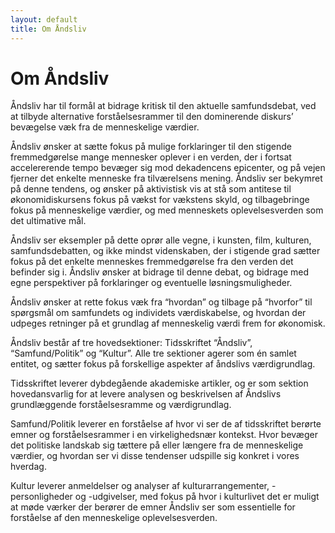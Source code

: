 ```yaml
---
layout: default
title: Om Åndsliv
---
```

# Om Åndsliv

Åndsliv har til formål at bidrage kritisk til den aktuelle samfundsdebat, ved at tilbyde alternative forståelsesrammer til den dominerende diskurs’ bevægelse væk fra de menneskelige værdier.

Åndsliv ønsker at sætte fokus på mulige forklaringer til den stigende fremmedgørelse mange mennesker oplever i en verden, der i fortsat accelererende tempo bevæger sig mod dekadencens epicenter, og på vejen fjerner det enkelte menneske fra tilværelsens mening. Åndsliv ser bekymret på denne tendens, og ønsker på aktivistisk vis at stå som antitese til økonomidiskursens fokus på vækst for vækstens skyld, og tilbagebringe fokus på menneskelige værdier, og med menneskets oplevelsesverden som det ultimative mål.

Åndsliv ser eksempler på dette oprør alle vegne, i kunsten, film, kulturen, samfundsdebatten, og ikke mindst videnskaben, der i stigende grad sætter fokus på det enkelte menneskes fremmedgørelse fra den verden det befinder sig i. Åndsliv ønsker at bidrage til denne debat, og bidrage med egne perspektiver på forklaringer og eventuelle løsningsmuligheder.

Åndsliv ønsker at rette fokus væk fra “hvordan” og tilbage på “hvorfor” til spørgsmål om samfundets og individets værdiskabelse, og hvordan der udpeges retninger på et grundlag af menneskelig værdi frem for økonomisk.

Åndsliv består af tre hovedsektioner: Tidsskriftet “Åndsliv”, “Samfund/Politik” og “Kultur”. Alle tre sektioner agerer som én samlet entitet, og sætter fokus på forskellige aspekter af åndslivs værdigrundlag. 

Tidsskriftet leverer dybdegående akademiske artikler, og er som sektion hovedansvarlig for at levere analysen og beskrivelsen af Åndslivs grundlæggende forståelsesramme og værdigrundlag.

Samfund/Politik leverer en forståelse af hvor vi ser de af tidsskriftet berørte emner og forståelsesrammer i en virkelighedsnær kontekst. Hvor bevæger det politiske landskab sig tættere på eller længere fra de menneskelige værdier, og hvordan ser vi disse tendenser udspille sig konkret i vores hverdag.

Kultur leverer anmeldelser og analyser af kulturarrangementer, -personligheder og -udgivelser, med fokus på hvor i kulturlivet det er muligt at møde værker der berører de emner Åndsliv ser som essentielle for forståelse af den menneskelige oplevelsesverden.
